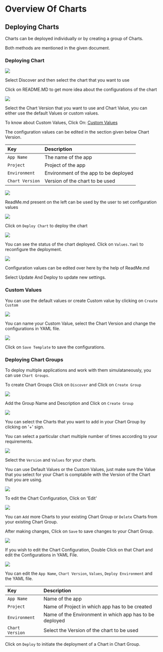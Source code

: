 # Overview Of Charts

## Deploying Charts

Charts can be deployed individually or by creating a group of Charts.

Both methods are mentioned in the given document.

### Deploying Chart

![](../../.gitbook/assets/deploy-chart-store%20%281%29.jpg)

Select Discover and then select the chart that you want to use

Click on README.MD to get more idea about the configurations of the chart

![](../../.gitbook/assets/custom%20%283%29%20%288%29.jpg)

Select the Chart Version that you want to use and Chart Value, you can either use the default Values or custom values.

To know about Custom Values, Click On: [Custom Values](overview-of-charts.md#custom-values)

The configuration values can be edited in the section given below Chart Version.

| Key | Description |
| :--- | :--- |
| `App Name` | The name of the app |
| `Project` | Project of the app |
| `Environment` | Environment of the app to be deployed |
| `Chart Version` | Version of the chart to be used |

![](../../.gitbook/assets/depchart4config%20%281%29.jpg)

ReadMe.md present on the left can be used by the user to set configuration values

![](../../.gitbook/assets/depchart4readme%20%284%29.jpg)

Click on `Deploy Chart` to deploy the chart

![](../../.gitbook/assets/depchartdeployedredo%20%282%29.jpg)

You can see the status of the chart deployed. Click on `Values.Yaml` to reconfigure the deployment.

![](../../.gitbook/assets/depchartreconfig%20%282%29%20%285%29.jpg)

Configuration values can be edited over here by the help of ReadMe.md

Select Update And Deploy to update new settings.

### Custom Values

You can use the default values or create Custom value by clicking on `Create Custom`

![](../../.gitbook/assets/custom%20%283%29.jpg)

You can name your Custom Value, select the Chart Version and change the configurations in YAML file.

![](../../.gitbook/assets/custom_val%20%282%29%20%284%29.jpg)

Click on `Save Template` to save the configurations.

### Deploying Chart Groups

To deploy multiple applications and work with them simulataneously, you can use `Chart Groups`.

To create Chart Groups Click on `Discover` and Click on `Create Group`

![](../../.gitbook/assets/screen2%20%281%29.jpg)

Add the Group Name and Description and Click on `Create Group`

![](../../.gitbook/assets/create_group%20%282%29%20%285%29.jpg)

You can select the Charts that you want to add in your Chart Group by clicking on '+' sign.

You can select a particular chart multiple number of times according to your requirements.

![](../../.gitbook/assets/select_charts%20%284%29.jpg)

Select the `Version` and `Values` for your charts.

You can use Default Values or the Custom Values, just make sure the Value that you select for your Chart is comptabile with the Version of the Chart that you are using.

![](../../.gitbook/assets/select_charts2%20%282%29%20%283%29.jpg)

To edit the Chart Configuration, Click on 'Edit'

![](../../.gitbook/assets/edit_group%20%284%29.jpg)

You can `Add` more Charts to your existing Chart Group or `Delete` Charts from your existing Chart Group.

After making changes, Click on `Save` to save changes to your Chart Group.

![](../../.gitbook/assets/edit_group2%20%284%29.jpg)

If you wish to edit the Chart Configuration, Double Click on that Chart and edit the Configurations in YAML File.

![](../../.gitbook/assets/edit_chart1%20%285%29.jpg)

You can edit the `App Name`, `Chart Version`, `Values`, `Deploy Environment` and the YAML file.

| Key | Description |
| :--- | :--- |
| `App Name` | Name of the app |
| `Project` | Name of Project in which app has to be created |
| `Environment` | Name of the Environment in which app has to be deployed |
| `Chart Version` | Select the Version of the chart to be used |

Click on `Deploy` to initiate the deployment of a Chart in Chart Group.

